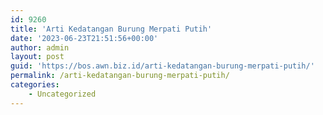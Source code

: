 ```yaml
---
id: 9260
title: 'Arti Kedatangan Burung Merpati Putih'
date: '2023-06-23T21:51:56+00:00'
author: admin
layout: post
guid: 'https://bos.awn.biz.id/arti-kedatangan-burung-merpati-putih/'
permalink: /arti-kedatangan-burung-merpati-putih/
categories:
    - Uncategorized
---
```


